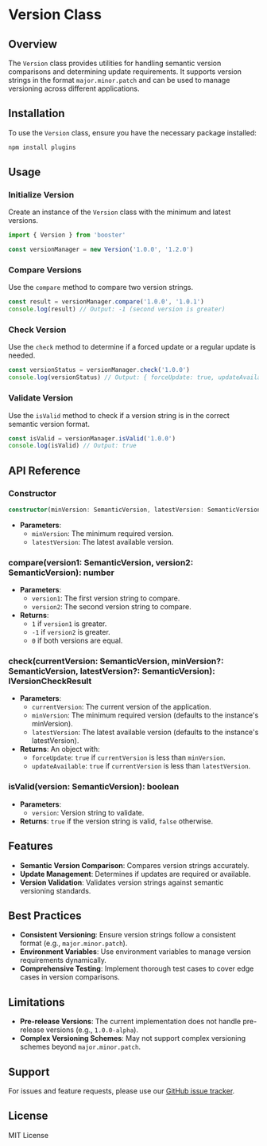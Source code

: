 # Version Class

## Overview

The `Version` class provides utilities for handling semantic version comparisons and determining update requirements. It supports version strings in the format `major.minor.patch` and can be used to manage versioning across different applications.

## Installation

To use the `Version` class, ensure you have the necessary package installed:

```bash
npm install plugins
```

## Usage

### Initialize Version

Create an instance of the `Version` class with the minimum and latest versions.

```typescript
import { Version } from 'booster'

const versionManager = new Version('1.0.0', '1.2.0')
```

### Compare Versions

Use the `compare` method to compare two version strings.

```typescript
const result = versionManager.compare('1.0.0', '1.0.1')
console.log(result) // Output: -1 (second version is greater)
```

### Check Version

Use the `check` method to determine if a forced update or a regular update is needed.

```typescript
const versionStatus = versionManager.check('1.0.0')
console.log(versionStatus) // Output: { forceUpdate: true, updateAvailable: true }
```

### Validate Version

Use the `isValid` method to check if a version string is in the correct semantic version format.

```typescript
const isValid = versionManager.isValid('1.0.0')
console.log(isValid) // Output: true
```

## API Reference

### Constructor

```typescript
constructor(minVersion: SemanticVersion, latestVersion: SemanticVersion)
```

- **Parameters**:
  - `minVersion`: The minimum required version.
  - `latestVersion`: The latest available version.

### compare(version1: SemanticVersion, version2: SemanticVersion): number

- **Parameters**:
  - `version1`: The first version string to compare.
  - `version2`: The second version string to compare.
- **Returns**:
  - `1` if `version1` is greater.
  - `-1` if `version2` is greater.
  - `0` if both versions are equal.

### check(currentVersion: SemanticVersion, minVersion?: SemanticVersion, latestVersion?: SemanticVersion): IVersionCheckResult

- **Parameters**:
  - `currentVersion`: The current version of the application.
  - `minVersion`: The minimum required version (defaults to the instance's minVersion).
  - `latestVersion`: The latest available version (defaults to the instance's latestVersion).
- **Returns**: An object with:
  - `forceUpdate`: `true` if `currentVersion` is less than `minVersion`.
  - `updateAvailable`: `true` if `currentVersion` is less than `latestVersion`.

### isValid(version: SemanticVersion): boolean

- **Parameters**:
  - `version`: Version string to validate.
- **Returns**: `true` if the version string is valid, `false` otherwise.

## Features

- **Semantic Version Comparison**: Compares version strings accurately.
- **Update Management**: Determines if updates are required or available.
- **Version Validation**: Validates version strings against semantic versioning standards.

## Best Practices

- **Consistent Versioning**: Ensure version strings follow a consistent format (e.g., `major.minor.patch`).
- **Environment Variables**: Use environment variables to manage version requirements dynamically.
- **Comprehensive Testing**: Implement thorough test cases to cover edge cases in version comparisons.

## Limitations

- **Pre-release Versions**: The current implementation does not handle pre-release versions (e.g., `1.0.0-alpha`).
- **Complex Versioning Schemes**: May not support complex versioning schemes beyond `major.minor.patch`.

## Support

For issues and feature requests, please use our [GitHub issue tracker](https://github.com/yourusername/plugins/issues).

## License

MIT License
